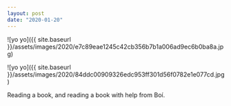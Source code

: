 ```yaml
---
layout: post
date: "2020-01-20"
---
```


![yo yo]({{ site.baseurl }}/assets/images/2020/e7c89eae1245c42cb356b7b1a006ad9ec6b0ba8a.jpg)

![yo yo]({{ site.baseurl }}/assets/images/2020/84ddc00909326edc953ff301d56f0782e1e077cd.jpg)

Reading a book, and reading a book with help from Boí.
